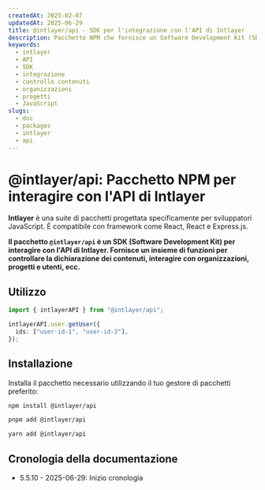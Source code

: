 ```yaml
---
createdAt: 2025-02-07
updatedAt: 2025-06-29
title: @intlayer/api - SDK per l'integrazione con l'API di Intlayer
description: Pacchetto NPM che fornisce un Software Development Kit (SDK) per interagire con l'API di Intlayer per il controllo dei contenuti, organizzazioni, progetti e gestione utenti.
keywords:
  - intlayer
  - API
  - SDK
  - integrazione
  - controllo contenuti
  - organizzazioni
  - progetti
  - JavaScript
slugs:
  - doc
  - packages
  - intlayer
  - api
---
```


# @intlayer/api: Pacchetto NPM per interagire con l'API di Intlayer

**Intlayer** è una suite di pacchetti progettata specificamente per sviluppatori JavaScript. È compatibile con framework come React, React e Express.js.

**Il pacchetto `@intlayer/api` è un SDK (Software Development Kit) per interagire con l'API di Intlayer. Fornisce un insieme di funzioni per controllare la dichiarazione dei contenuti, interagire con organizzazioni, progetti e utenti, ecc.**

## Utilizzo

```ts
import { intlayerAPI } from "@intlayer/api";

intlayerAPI.user.getUser({
  ids: ["user-id-1", "user-id-2"],
});
```

## Installazione

Installa il pacchetto necessario utilizzando il tuo gestore di pacchetti preferito:

```bash packageManager="npm"
npm install @intlayer/api
```

```bash packageManager="pnpm"
pnpm add @intlayer/api
```

```bash packageManager="yarn"
yarn add @intlayer/api
```

## Cronologia della documentazione

- 5.5.10 - 2025-06-29: Inizio cronologia
